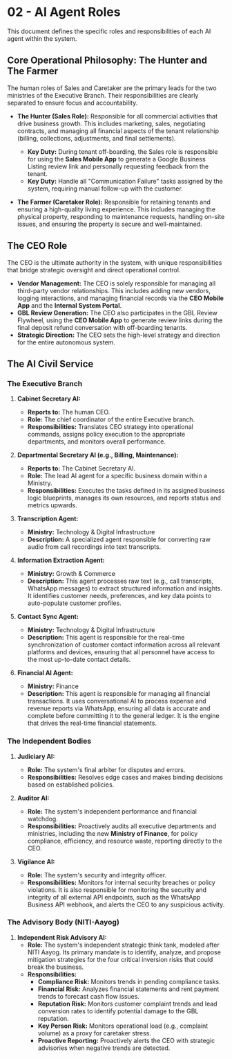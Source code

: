 # 02 - AI Agent Roles

This document defines the specific roles and responsibilities of each AI agent within the system.

## Core Operational Philosophy: The Hunter and The Farmer

The human roles of Sales and Caretaker are the primary leads for the two ministries of the Executive Branch. Their responsibilities are clearly separated to ensure focus and accountability.

- **The Hunter (Sales Role):** Responsible for all commercial activities that drive business growth. This includes marketing, sales, negotiating contracts, and managing all financial aspects of the tenant relationship (billing, collections, adjustments, and final settlements).
    - **Key Duty:** During tenant off-boarding, the Sales role is responsible for using the **Sales Mobile App** to generate a Google Business Listing review link and personally requesting feedback from the tenant.
    - **Key Duty:** Handle all "Communication Failure" tasks assigned by the system, requiring manual follow-up with the customer.

- **The Farmer (Caretaker Role):** Responsible for retaining tenants and ensuring a high-quality living experience. This includes managing the physical property, responding to maintenance requests, handling on-site issues, and ensuring the property is secure and well-maintained.

## The CEO Role

The CEO is the ultimate authority in the system, with unique responsibilities that bridge strategic oversight and direct operational control.

- **Vendor Management:** The CEO is solely responsible for managing all third-party vendor relationships. This includes adding new vendors, logging interactions, and managing financial records via the **CEO Mobile App** and the **Internal System Portal**.
- **GBL Review Generation:** The CEO also participates in the GBL Review Flywheel, using the **CEO Mobile App** to generate review links during the final deposit refund conversation with off-boarding tenants.
- **Strategic Direction:** The CEO sets the high-level strategy and direction for the entire autonomous system.


## The AI Civil Service

### The Executive Branch

1.  **Cabinet Secretary AI:**
    *   **Reports to:** The human CEO.
    *   **Role:** The chief coordinator of the entire Executive branch.
    *   **Responsibilities:** Translates CEO strategy into operational commands, assigns policy execution to the appropriate departments, and monitors overall performance.

2.  **Departmental Secretary AI (e.g., Billing, Maintenance):**
    *   **Reports to:** The Cabinet Secretary AI.
    *   **Role:** The lead AI agent for a specific business domain within a Ministry.
    *   **Responsibilities:** Executes the tasks defined in its assigned business logic blueprints, manages its own resources, and reports status and metrics upwards.

3.  **Transcription Agent:**
    *   **Ministry:** Technology & Digital Infrastructure
    *   **Description:** A specialized agent responsible for converting raw audio from call recordings into text transcripts.

4.  **Information Extraction Agent:**
    *   **Ministry:** Growth & Commerce
    *   **Description:** This agent processes raw text (e.g., call transcripts, WhatsApp messages) to extract structured information and insights. It identifies customer needs, preferences, and key data points to auto-populate customer profiles.

5.  **Contact Sync Agent:**
    *   **Ministry:** Technology & Digital Infrastructure
    *   **Description:** This agent is responsible for the real-time synchronization of customer contact information across all relevant platforms and devices, ensuring that all personnel have access to the most up-to-date contact details.

6.  **Financial AI Agent:**
    *   **Ministry:** Finance
    *   **Description:** This agent is responsible for managing all financial transactions. It uses conversational AI to process expense and revenue reports via WhatsApp, ensuring all data is accurate and complete before committing it to the general ledger. It is the engine that drives the real-time financial statements.

### The Independent Bodies

1.  **Judiciary AI:**
    *   **Role:** The system's final arbiter for disputes and errors.
    *   **Responsibilities:** Resolves edge cases and makes binding decisions based on established policies.

2.  **Auditor AI:**
    *   **Role:** The system's independent performance and financial watchdog.
    *   **Responsibilities:** Proactively audits all executive departments and ministries, including the new **Ministry of Finance**, for policy compliance, efficiency, and resource waste, reporting directly to the CEO.

3.  **Vigilance AI:**
    *   **Role:** The system's security and integrity officer.
    *   **Responsibilities:** Monitors for internal security breaches or policy violations. It is also responsible for monitoring the security and integrity of all external API endpoints, such as the WhatsApp Business API webhook, and alerts the CEO to any suspicious activity.

### The Advisory Body (NITI-Aayog)

1.  **Independent Risk Advisory AI:**
    *   **Role:** The system's independent strategic think tank, modeled after NITI Aayog. Its primary mandate is to identify, analyze, and propose mitigation strategies for the four critical inversion risks that could break the business.
    *   **Responsibilities:**
        - **Compliance Risk:** Monitors trends in pending compliance tasks.
        - **Financial Risk:** Analyzes financial statements and rent payment trends to forecast cash flow issues.
        - **Reputation Risk:** Monitors customer complaint trends and lead conversion rates to identify potential damage to the GBL reputation.
        - **Key Person Risk:** Monitors operational load (e.g., complaint volume) as a proxy for caretaker stress.
        - **Proactive Reporting:** Proactively alerts the CEO with strategic advisories when negative trends are detected.
